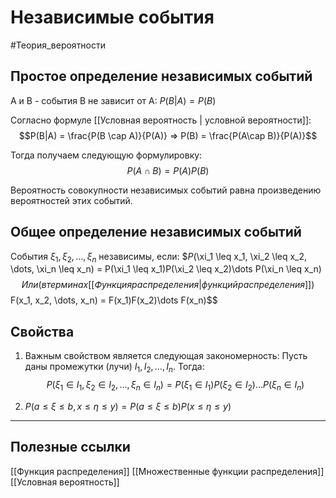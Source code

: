 # Независимые события
#Теория_вероятности 

## Простое определение независимых событий

A и B - события
B не зависит от A: $P(B|A) = P(B)$

Согласно формуле [[Условная вероятность | условной вероятности]]:
$$P(B|A) = \frac{P(B \cap A)}{P(A)} => P(B) = \frac{P(A\cap B)}{P(A)}$$

Тогда получаем следующую формулировку:
$$P(A \cap B) = P(A)P(B)$$

Вероятность совокупности независимых событий равна произведению вероятностей этих событий.

## Общее определение независимых событий

События  $\xi_1, \xi_2, \dots, \xi_n$ независимы, если:
$$P($\xi_1 \leq x_1, \xi_2 \leq x_2, \dots, \xi_n \leq x_n) = P(\xi_1 \leq x_1)P(\xi_2 \leq x_2)\dots P(\xi_n \leq x_n)$$
Или (в терминах [[Функция распределения|функций распределения]])
$$F(x_1, x_2, \dots, x_n) = F(x_1)F(x_2)\dots F(x_n)$$

## Свойства

1. Важным свойством является следующая закономерность:
Пусть даны промежутки (лучи) $I_1, I_2, \dots, I_n$. Тогда:
$$P(\xi_1 \in I_1, \xi_2 \in I_2, \dots, \xi_n \in I_n) = P(\xi_1 \in I_1)P(\xi_2 \in I_2)\dots P(\xi_n \in I_n)$$

2. $P(a \leq \xi \leq b, x \leq \eta \leq y) = P(a \leq \xi \leq b)P(x \leq \eta \leq y)$

---

## Полезные ссылки
[[Функция распределения]]
[[Множественные функции распределения]]
[[Условная вероятность]]